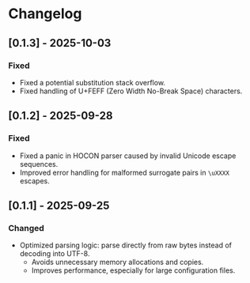# Changelog

## [0.1.3] - 2025-10-03

### Fixed

- Fixed a potential substitution stack overflow.
- Fixed handling of U+FEFF (Zero Width No-Break Space) characters.

## [0.1.2] - 2025-09-28

### Fixed

- Fixed a panic in HOCON parser caused by invalid Unicode escape sequences.
- Improved error handling for malformed surrogate pairs in `\uXXXX` escapes.

## [0.1.1] - 2025-09-25

### Changed

- Optimized parsing logic: parse directly from raw bytes instead of decoding into UTF-8.
    - Avoids unnecessary memory allocations and copies.
    - Improves performance, especially for large configuration files.
